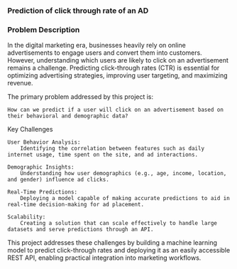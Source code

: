 ### Prediction of click through rate of an AD

### Problem Description
In the digital marketing era, businesses heavily rely on online advertisements to engage users and convert them into customers. However, understanding which users are likely to click on an advertisement remains a challenge. Predicting click-through rates (CTR) is essential for optimizing advertising strategies, improving user targeting, and maximizing revenue.

The primary problem addressed by this project is:

    How can we predict if a user will click on an advertisement based on their behavioral and demographic data?

Key Challenges

    User Behavior Analysis:
        Identifying the correlation between features such as daily internet usage, time spent on the site, and ad interactions.

    Demographic Insights:
        Understanding how user demographics (e.g., age, income, location, and gender) influence ad clicks.

    Real-Time Predictions:
        Deploying a model capable of making accurate predictions to aid in real-time decision-making for ad placement.

    Scalability:
        Creating a solution that can scale effectively to handle large datasets and serve predictions through an API.
        

This project addresses these challenges by building a machine learning model to predict click-through rates and deploying it as an easily accessible REST API, enabling practical integration into marketing workflows.
